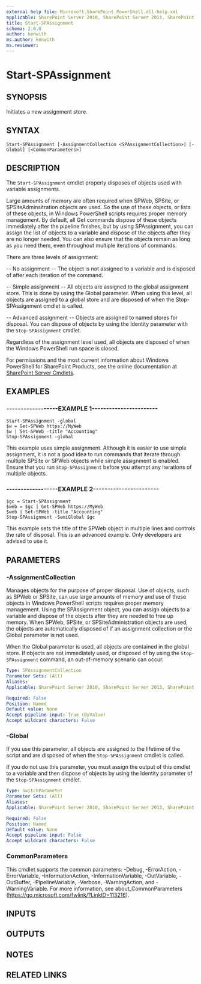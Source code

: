 ```yaml
---
external help file: Microsoft.SharePoint.PowerShell.dll-help.xml
applicable: SharePoint Server 2010, SharePoint Server 2013, SharePoint Server 2016, SharePoint Server 2019
title: Start-SPAssignment
schema: 2.0.0
author: kenwith
ms.author: kenwith
ms.reviewer:
---
```


# Start-SPAssignment

## SYNOPSIS
Initiates a new assignment store.


## SYNTAX

```
Start-SPAssignment [-AssignmentCollection <SPAssignmentCollection>] [-Global] [<CommonParameters>]
```

## DESCRIPTION
The `Start-SPAssignment` cmdlet properly disposes of objects used with variable assignments.

Large amounts of memory are often required when SPWeb, SPSite, or SPSiteAdminsitration objects are used.
So the use of these objects, or lists of these objects, in Windows PowerShell scripts requires proper memory management.
By default, all Get commands dispose of these objects immediately after the pipeline finishes, but by using SPAssignment, you can assign the list of objects to a variable and dispose of the objects after they are no longer needed.
You can also ensure that the objects remain as long as you need them, even throughout multiple iterations of commands.

There are three levels of assignment:

-- No assignment -- The object is not assigned to a variable and is disposed of after each iteration of the command.

-- Simple assignment -- All objects are assigned to the global assignment store. This is done by using the Global parameter. When using this level, all objects are assigned to a global store and are disposed of when the Stop-SPAssignment cmdlet is called.

-- Advanced assignment -- Objects are assigned to named stores for disposal. You can dispose of objects by using the Identity parameter with the `Stop-SPAssignment` cmdlet.

Regardless of the assignment level used, all objects are disposed of when the Windows PowerShell run space is closed.

For permissions and the most current information about Windows PowerShell for SharePoint Products, see the online documentation at [SharePoint Server Cmdlets](https://docs.microsoft.com/powershell/sharepoint/sharepoint-server/sharepoint-server-cmdlets).

## EXAMPLES

### ------------------EXAMPLE 1-----------------------
```
Start-SPAssignment -global
$w = Get-SPWeb https://MyWeb
$w | Set-SPWeb -title "Accounting"
Stop-SPAssignment -global
```

This example uses simple assignment.
Although it is easier to use simple assignment, it is not a good idea to run commands that iterate through multiple SPSite or SPWeb objects while simple assignment is enabled.
Ensure that you run `Stop-SPAssignment` before you attempt any iterations of multiple objects.


### ------------------EXAMPLE 2-----------------------
```
$gc = Start-SPAssignment
$web = $gc | Get-SPWeb https://MyWeb
$web | Set-SPWeb -title "Accounting"
Stop-SPAssignment -SemiGlobal $gc
```

This example sets the title of the SPWeb object in multiple lines and controls the rate of disposal.
This is an advanced example.
Only developers are advised to use it.


## PARAMETERS

### -AssignmentCollection
Manages objects for the purpose of proper disposal.
Use of objects, such as SPWeb or SPSite, can use large amounts of memory and use of these objects in Windows PowerShell scripts requires proper memory management.
Using the SPAssignment object, you can assign objects to a variable and dispose of the objects after they are needed to free up memory.
When SPWeb, SPSite, or SPSiteAdministration objects are used, the objects are automatically disposed of if an assignment collection or the Global parameter is not used.

When the Global parameter is used, all objects are contained in the global store.
If objects are not immediately used, or disposed of by using the `Stop-SPAssignment` command, an out-of-memory scenario can occur.

```yaml
Type: SPAssignmentCollection
Parameter Sets: (All)
Aliases: 
Applicable: SharePoint Server 2010, SharePoint Server 2013, SharePoint Server 2016, SharePoint Server 2019

Required: False
Position: Named
Default value: None
Accept pipeline input: True (ByValue)
Accept wildcard characters: False
```

### -Global
If you use this parameter, all objects are assigned to the lifetime of the script and are disposed of when the `Stop-SPAssignment` cmdlet is called.

If you do not use this parameter, you must assign the output of this cmdlet to a variable and then dispose of objects by using the Identity parameter of the `Stop-SPAssignment` cmdlet.

```yaml
Type: SwitchParameter
Parameter Sets: (All)
Aliases: 
Applicable: SharePoint Server 2010, SharePoint Server 2013, SharePoint Server 2016, SharePoint Server 2019

Required: False
Position: Named
Default value: None
Accept pipeline input: False
Accept wildcard characters: False
```

### CommonParameters
This cmdlet supports the common parameters: -Debug, -ErrorAction, -ErrorVariable, -InformationAction, -InformationVariable, -OutVariable, -OutBuffer, -PipelineVariable, -Verbose, -WarningAction, and -WarningVariable. For more information, see about_CommonParameters (https://go.microsoft.com/fwlink/?LinkID=113216).

## INPUTS

## OUTPUTS

## NOTES

## RELATED LINKS
